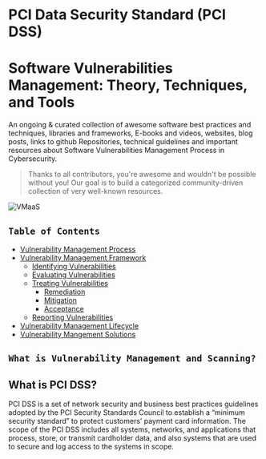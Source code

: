 # PCI Data Security Standard (PCI DSS)


#  Software Vulnerabilities Management: Theory, Techniques, and Tools

An ongoing & curated collection of awesome software best practices and techniques, libraries and frameworks, E-books and videos, websites, blog posts, links to github Repositories, technical guidelines and important resources about  Software Vulnerabilities Management Process in Cybersecurity.
> Thanks to all contributors, you're awesome and wouldn't be possible without you! Our goal is to build a categorized community-driven collection of very well-known resources.

![VMaaS](https://github.com/paulveillard/cybersecurity-vulnerability-management/blob/main/img/vmaas-chart-v1.png)

## `Table of Contents`
- [Vulnerability Management Process](#vulnerability-management-process)
- [Vulnerability Management Framework](#vulnerability-management-framework)
  - [Identifying Vulnerabilities](#1-identifying-vulnerabilities)
  - [Evaluating Vulnerabilities](#2-evaluating-vulnerabilities)
  - [Treating Vulnerabilities](#3-treating-vulnerabilities)
    - [Remediation](#)
    - [Mitigation](#)
    - [Acceptance](#)
  - [Reporting Vulnerabilities](#4-reporting-vulnerabilities)
- [Vulnerability Management Lifecycle](#vulnerability-management-lifecycle)
- [Vulnerability Mangement Solutions](#vulnerability-management-solutions)


## `What is Vulnerability Management and Scanning?`


## What is PCI DSS?
PCI DSS is a set of network security and business best practices guidelines adopted by the PCI Security Standards Council to establish a “minimum security standard” to protect customers’ payment card information. The scope of the PCI DSS includes all systems, networks, and applications that process, store, or transmit cardholder data, and also systems that are used to secure and log access to the systems in scope.


